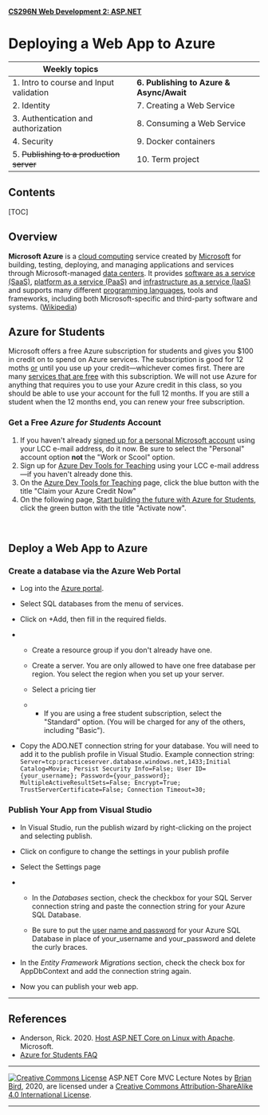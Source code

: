 **[CS296N Web Development 2: ASP.NET](http://lcc-cit.github.io/CS296N-CourseMaterials/)**

#   Deploying a Web App to Azure   

| Weekly topics                            |                                          |
| ---------------------------------------- | ---------------------------------------- |
| 1. Intro to course and Input validation  | **6. Publishing to Azure & Async/Await** |
| 2. Identity                              | 7. Creating a Web Service                |
| 3. Authentication and authorization      | 8. Consuming a Web Service               |
| 4. Security                              | 9. Docker containers                     |
| 5. ~~Publishing to a production server~~ | 10. Term project                         |



## Contents

[TOC]
## Overview

**Microsoft Azure** is a [cloud computing](https://en.wikipedia.org/wiki/Cloud_computing) service created by [Microsoft](https://en.wikipedia.org/wiki/Microsoft) for building, testing, deploying, and managing applications and services through Microsoft-managed [data centers](https://en.wikipedia.org/wiki/Data_center). It provides [software as a service (SaaS)](https://en.wikipedia.org/wiki/Software_as_a_service), [platform as a service (PaaS)](https://en.wikipedia.org/wiki/Platform_as_a_service) and [infrastructure as a service (IaaS)](https://en.wikipedia.org/wiki/Infrastructure_as_a_service) and supports many different [programming languages](https://en.wikipedia.org/wiki/Programming_language), tools and frameworks, including both Microsoft-specific and third-party software and systems. ([Wikipedia](https://en.wikipedia.org/wiki/Microsoft_Azure))



## Azure for Students

Microsoft offers a free Azure subscription for students and gives you $100 in credit on to spend on Azure services. The subscription is good for 12 moths <u>or</u> until you use up your credit&mdash;whichever comes first. There are many [services that are free](https://azure.microsoft.com/en-us/free/students/) with this subscription. We will not use Azure for anything that requires you to use your Azure credit in this class, so you should be able to use your account for the full 12 months. If you are still a student when the 12 months end, you can renew your free subscription.

### Get a Free *Azure for Students* Account 

1. If you haven't already [signed up for a personal Microsoft account](https://account.microsoft.com/) using your LCC e-mail address, do it now. Be sure to select the "Personal" account option **not** the "Work or Scool" option.
2. Sign up for [Azure Dev Tools for Teaching](https://signup.azure.com/studentverification?offerType=3) using your LCC e-mail address&mdash;if you haven't already done this.
3. On the [Azure Dev Tools for Teaching](https://portal.azure.com/?Microsoft_Azure_Education_correlationId=bbe97574-470e-4568-b0db-4d73ba7adfd2#blade/Microsoft_Azure_Education/EducationMenuBlade/overview) page, click the blue button with the title "Claim your Azure Credit Now"
4. On the following page, [Start building the future with Azure for Students](https://azure.microsoft.com/en-us/free/students/), click the green button with the title "Activate now".

​    

## Deploy a Web App to Azure

### Create a database via the Azure Web Portal         

- Log into the [Azure portal](https://portal.azure.com).

- Select SQL databases from the menu of services.

- Click on +Add, then fill in the required fields.

- - Create a resource group if you don't already have one.

  - Create a server. You are only allowed to have one free database per region. You select the region when you set up your  server.

  - Select a pricing tier

  - - If you are using a free student subscription, select the "Standard" option. (You will be charged for any of the others, including "Basic").

- Copy the ADO.NET connection string for your database. You will need to add it to the publish profile in Visual Studio.
   Example connection string:
   `Server=tcp:practiceserver.database.windows.net,1433;Initial Catalog=Movie; Persist Security Info=False; User ID={your_username}; Password={your_password}; MultipleActiveResultSets=False; Encrypt=True; TrustServerCertificate=False; Connection Timeout=30;`



### Publish Your App from Visual Studio         


-  In Visual Studio, run the publish wizard by right-clicking on the project and selecting publish.

- Click on configure to change the settings in your publish profile

- Select the Settings page

-  - In the *Databases* section, check the checkbox for your SQL Server connection string and paste the connection string for your Azure SQL Database.

    - Be sure to put the <u>user name and password</u> for your Azure SQL Database in place of your_username and your_password and delete the curly braces.

  - In the *Entity Framework Migrations* section, check the check box for AppDbContext and add the connection string again.

- Now you can publish your web app.

------



## References

- Anderson, Rick. 2020. [Host ASP.NET Core on Linux with Apache](https://docs.microsoft.com/en-us/aspnet/core/tutorials/publish-to-azure-webapp-using-vs?view=aspnetcore-3.1). Microsoft.
- [Azure for Students FAQ](https://azure.microsoft.com/en-us/free/free-account-students-faq/)

------

[![Creative Commons License](https://i.creativecommons.org/l/by-sa/4.0/88x31.png)](http://creativecommons.org/licenses/by-sa/4.0/) 
​ASP.NET Core MVC Lecture Notes by [Brian Bird](https://profbird.online), 2020, are licensed under a [Creative Commons Attribution-ShareAlike 4.0 International License](http://creativecommons.org/licenses/by-sa/4.0/). 

------